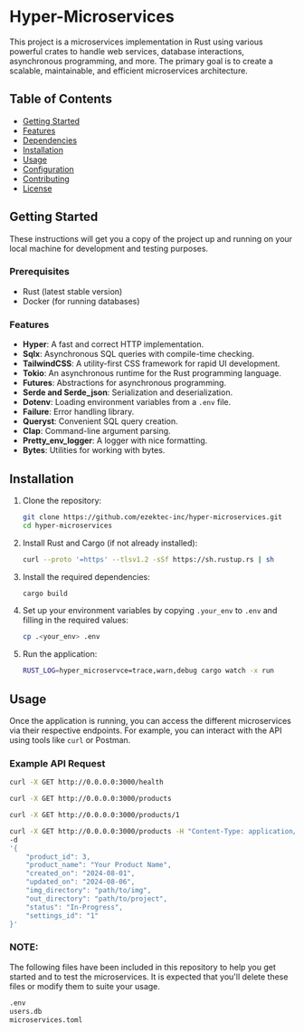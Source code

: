 # Hyper-Microservices

This project is a microservices implementation in Rust using various powerful crates to handle web services, database interactions, asynchronous programming, and more. The primary goal is to create a scalable, maintainable, and efficient microservices architecture.

## Table of Contents

- [Getting Started](#getting-started)
- [Features](#features)
- [Dependencies](#dependencies)
- [Installation](#installation)
- [Usage](#usage)
- [Configuration](#configuration)
- [Contributing](#contributing)
- [License](#license)

## Getting Started

These instructions will get you a copy of the project up and running on your local machine for development and testing purposes.

### Prerequisites

- Rust (latest stable version)
- Docker (for running databases)

### Features

- **Hyper**: A fast and correct HTTP implementation.
- **Sqlx**: Asynchronous SQL queries with compile-time checking.
- **TailwindCSS**: A utility-first CSS framework for rapid UI development.
- **Tokio**: An asynchronous runtime for the Rust programming language.
- **Futures**: Abstractions for asynchronous programming.
- **Serde and Serde_json**: Serialization and deserialization.
- **Dotenv**: Loading environment variables from a `.env` file.
- **Failure**: Error handling library.
- **Queryst**: Convenient SQL query creation.
- **Clap**: Command-line argument parsing.
- **Pretty_env_logger**: A logger with nice formatting.
- **Bytes**: Utilities for working with bytes.

## Installation

1. Clone the repository:
    ```sh
    git clone https://github.com/ezektec-inc/hyper-microservices.git
    cd hyper-microservices
    ```

2. Install Rust and Cargo (if not already installed):
    ```sh
    curl --proto '=https' --tlsv1.2 -sSf https://sh.rustup.rs | sh
    ```

3. Install the required dependencies:
    ```sh
    cargo build
    ```

4. Set up your environment variables by copying `.your_env` to `.env` and filling in the required values:
    ```sh
    cp .<your_env> .env
    ```

5. Run the application:
    ```sh
    RUST_LOG=hyper_microservce=trace,warn,debug cargo watch -x run
    ```

## Usage

Once the application is running, you can access the different microservices via their respective endpoints. For example, you can interact with the API using tools like `curl` or Postman.

### Example API Request

```sh
curl -X GET http://0.0.0.0:3000/health
```

```sh
curl -X GET http://0.0.0.0:3000/products
```

```sh
curl -X GET http://0.0.0.0:3000/products/1
```

```sh
curl -X GET http://0.0.0.0:3000/products -H "Content-Type: application/json" 
-d 
'{
    "product_id": 3, 
    "product_name": "Your Product Name", 
    "created_on": "2024-08-01", 
    "updated_on": "2024-08-06", 
    "img_directory": "path/to/img", 
    "out_directory": "path/to/project", 
    "status": "In-Progress", 
    "settings_id": "1" 
}'
```

### NOTE:
The following files have been included in this repository to help you get started and to test the microservices. It is expected that you'll delete these files or modify them to suite your usage.

```sh 
.env
users.db
microservices.toml
```
